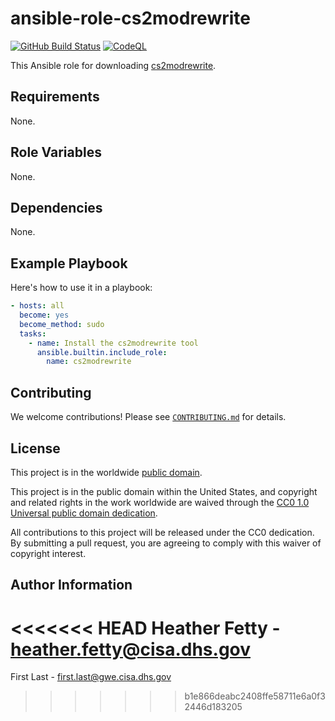 # ansible-role-cs2modrewrite #

[![GitHub Build Status](https://github.com/cisagov/ansible-role-cs2modrewrite/workflows/build/badge.svg)](https://github.com/cisagov/ansible-role-cs2modrewrite/actions)
[![CodeQL](https://github.com/cisagov/ansible-role-cs2modrewrite/workflows/CodeQL/badge.svg)](https://github.com/cisagov/ansible-role-cs2modrewrite/actions/workflows/codeql-analysis.yml)

This Ansible role for downloading [cs2modrewrite](https://github.com/threatexpress/cs2modrewrite/blob/master/cs2modrewrite.py).

## Requirements ##

None.

## Role Variables ##

None.

<!--
| Variable | Description | Default | Required |
|----------|-------------|---------|----------|
| optional_variable | Describe its purpose. | `default_value` | No |
| required_variable | Describe its purpose. | n/a | Yes |
-->

## Dependencies ##

None.

## Example Playbook ##

Here's how to use it in a playbook:

```yaml
- hosts: all
  become: yes
  become_method: sudo
  tasks:
    - name: Install the cs2modrewrite tool
      ansible.builtin.include_role:
        name: cs2modrewrite
```

## Contributing ##

We welcome contributions!  Please see [`CONTRIBUTING.md`](CONTRIBUTING.md) for
details.

## License ##

This project is in the worldwide [public domain](LICENSE).

This project is in the public domain within the United States, and
copyright and related rights in the work worldwide are waived through
the [CC0 1.0 Universal public domain
dedication](https://creativecommons.org/publicdomain/zero/1.0/).

All contributions to this project will be released under the CC0
dedication. By submitting a pull request, you are agreeing to comply
with this waiver of copyright interest.

## Author Information ##

<<<<<<< HEAD
Heather Fetty - <heather.fetty@cisa.dhs.gov>
=======
First Last - <first.last@gwe.cisa.dhs.gov>
>>>>>>> b1e866deabc2408ffe58711e6a0f32446d183205
